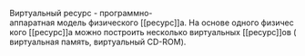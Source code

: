 Виртуальный ресурс - программно-аппаратная модель физического [[ресурс]]а. На основе одного физического [[ресурс]]а можно построить несколько виртуальных [[ресурс]]ов (виртуальная память, виртуальный CD-ROM).